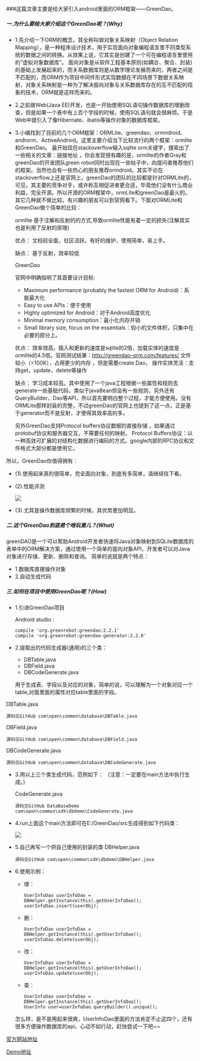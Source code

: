 ###这篇文章主要是给大家引入android里面的ORM框架——GreenDao。

##### 一.为什么要给大家介绍这个GreenDao呢？(Why)
+	1.先介绍一下ORM的概念，其全称叫做对象关系映射（Object Relation Mapping），是一种程序设计技术，用于实现面向对象编程语言里不同类型系统的数据之间的转换。从效果上说，它其实是创建了一个可在编程语言里使用的“虚拟对象数据库”。
面向对象是从软件工程基本原则(如耦合、聚合、封装)的基础上发展起来的，而关系数据库则是从数学理论发展而来的，两者之间是不匹配的，而ORM作为项目中间件形式实现数据在不同场景下数据关系映射，对象关系映射是一种为了解决面向对象与关系数据库存在的互不匹配的现象的技术，ORM就是这样而来的。

+ 
   2.之前做Web(Java EE)开发，也是一开始使用SQL语句操作数据库的增删改查，但是如果一个表中有上百个字段的时候，使用SQL语句就会很麻烦。于是Web中就引入了像Hibernate、ibatis等操作对象的数据库框架。
+   3.小编找到了目前的几个ORM框架：ORMLite、greendao、ormndroid、androrm、ActiveAndroid。这里主要介绍当下比较流行的两个框架：ormlite和GreenDao。
最开始现在stackoverflow输入sqlite orm关键字，搜索出了一些相关的文章：链接地址 ，你会发现很有趣的是，ormlite的作者Gray和greenDao的开发团队green robot同时出现在一些帖子中，向提问者推荐他们的框架。当然也会有一些热心的朋友推荐ormdroid。其实不论在stackoverflow上还是官网上，greenDao的团队的比较都是针对ORMLite的，可见，其主要的竞争对手，或许称互相促进者更合适，毕竟他们没有什么商业利益，完全开源。所以开源的ORM框架中，ormLite和greenDao是最火的。其它几种就不做比较，有兴趣的朋友可以到官网看下。下面对ORMLite和GreenDao做个简单的比较：

	ormlite
基于注解和反射的的方式,导致ormlite性能有着一定的损失(注解其实也是利用了反射的原理)

	优点：
文档较全面，社区活跃，有好的维护，使用简单，易上手。

	缺点：
基于反射，效率较低

	GreenDao

	官网中明确指明了其首要设计目标:
	+	Maximum performance (probably the fastest ORM for Android)：系能最大化
	+	Easy to use APIs：便于使用
	+	Highly optimized for Android：对于Android高度优化
	+	Minimal memory consumption：最小化内存开销
	+	Small library size, focus on the essentials：较小的文件体积，只集中在必要的部分上。

	优点：
效率很高，插入和更新的速度是sqlite的2倍，加载实体的速度是ormlite的4.5倍。官网测试结果：http://greendao-orm.com/features/
文件较小（<100K），占用更少的内存 ，但是需要create Dao，
操作实体灵活：支持get，update，delete等操作

	缺点：
学习成本较高。其中使用了一个java工程根据一些属性和规则去generate一些基础代码，类似于javaBean但会有一些规则，另外还有QueryBuilder、Dao等API，所以首先要明白整个过程，才能方便使用。没有ORMLite那样封装的完整，不过greenDao的官网上也提到了这一点，正是基于generator而不是反射，才使得其效率高的多。

	另外GreenDao支持Protocol buffers协议数据的直接存储 ，如果通过protobuf协议和服务器交互，不需要任何的映射。
Protocol Buffers协议：以一种高效可扩展的对结构化数据进行编码的方式。google内部的RPC协议和文件格式大部分都是使用它。
   
所以，GreenDao你值得拥有：

+	(1).使用起来真的很简单，完全面向对象，到底有多简单，请继续往下看。

*	(2).性能评测
	
	![](http://i.imgur.com/bnyTpeX.png)

*	(3).尤其是操作数据库频繁的时候，其优势更加明显。
#####	二.这个GreenDao到底是个啥玩意儿？(What)
greenDAO是一个可以帮助Android开发者快速将Java对象映射到SQLite数据库的表单中的ORM解决方案，通过使用一个简单的面向对象API，开发者可以对Java对象进行存储、更新、删除和查询。
简单的说就是两个特点：

* 1.数据库直接操作对象
* 2.自动生成代码

##### 三.如何在项目中使用GreenDao呢？(How)

*	1.引进GreenDao项目

 	Android studio :

	    compile 'org.greenrobot:greendao:2.2.1'
	    compile 'org.greenrobot:greendao-generator:2.2.0'

*	2.提取出的代码生成器(通用)的三个类：
	*	DBTable.java 
	*	DBField.java 
	*	DBCodeGenerate.java
		
	用于生成表、字段以及对应的对象，简单的说，可以理解为一个对象对应一个table,对面里面的属性对应table里面的字段。


DBTable.java

	源码见GitHub com\open\common\database\DBTable.java

DBField.java

	源码见GitHub com\open\common\database\DBField.java


DBCodeGenerate.java

	
	源码见GitHub com\open\common\database\DBCodeGenerate.java

*	3.用以上三个类生成代码，范例如下：
（注意：一定要在main方法中执行生成。）

      CodeGenerate.java

		源码见GitHub DataBaseDemo com\open\common\sdk\dbdemo\CodeGenerate.java

*	4.run上面这个main方法即可在E:/GreenDao/src生成得到如下代码类：
	
	![](http://i.imgur.com/0aAnHNl.png)


*	5.自己再写一个供自己使用的封装的类  DBHelper.java
	
		源码见GitHub com\open\common\sdk\dbdemo\DBHelper.java
*	6.使用示例：
	
	*	增：
		
			UserInfoDao userInfoDao = DBHelper.getInstance(this).getUserInfoDao();
		    userInfoDao.insert(userObj);	    
	*	删：
		
            UserInfoDao userInfoDao = DBHelper.getInstance(this).getUserInfoDao();
		    userInfoDao.delete(userObj);
	*	改：
			
			UserInfoDao userInfoDao = DBHelper.getInstance(this).getUserInfoDao();
			userInfoDao.update(userObj);
	*	查：
		
		    UserInfoDao userInfoDao = DBHelper.getInstance(this).getUserInfoDao();
			UserInfo user=userInfoDao.queryBuilder().unique(); 

       怎么样，是不是用起来很爽，UserInfoDao里面的方法肯定不止这四个，还有很多方便操作数据库的api，心动不如行动，赶快尝试一下吧~~


[官方网站地址](http://greenrobot.org/greendao/)

[Demo地址](https://github.com/OpenDevTeam/OpenBox/tree/master/demo/greendao/greendao)

